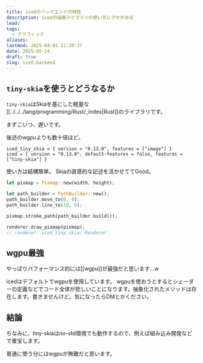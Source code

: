 ```yaml
---
title: icedのバックエンドの特性
description: icedの描画ライブラリの使い方にクセがある
lead: 
tags:
  - グラフィック
aliases: 
lastmod: 2025-04-01 21:20:37
date: 2025-05-14
draft: true
slug: iced-backend
---
```

## `tiny-skia`を使うとどうなるか
`tiny-skia`はSkiaを基にした軽量な[[../../../lang/programming/Rust/_index|Rust]]のライブラリです。

まずこいつ、遅いです。

後述のwgpuよりも数十倍ほど。
```toml: Cargo.toml
iced_tiny_skia = { version = "0.13.0", features = ["image"] }  
iced = { version = "0.13.0", default-features = false, features = ["tiny-skia"] }
```

使い方は結構簡単。
Skiaの直感的な記述を活かせててGood。
```rust
let pixmap = Pixmap::new(width, height);

let path_builder = PathBuilder::new();
path_builder.move_to(0, 0);
path_builder.line_to(10, 0);

pixmap.stroke_path(path_builder.build());

renderer.draw_pixmap(pixmap);
// renderer: iced_tiny_skia::Renderer
```

## wgpu最強
やっぱりパフォーマンス的には[[wgpu]]が最強だと思います...w

icedはデフォルトでwgpuを使用しています。 
wgpuを使おうとするとシェーダーの定義などでコード全体が悲しいことになります。抽象化されたメソッドは存在します。書きませんけど。気になったらDMとかください。

## 結論
ちなみに、tiny-skiaはno-std環境でも動作するので、例えば組み込み開発などで重宝します。

普通に使う分にはwgpuが無難だと思います。